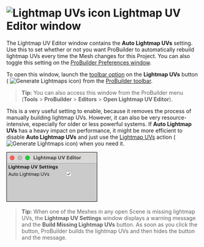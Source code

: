 # ![Lightmap UVs icon](images/icons/Object_LightmapUVs.png) Lightmap UV Editor window

The Lightmap UV Editor window contains the __Auto Lightmap UVs__ setting. Use this to set whether or not you want ProBuilder to automatically rebuild lightmap UVs every time the Mesh changes for this Project. You can also toggle this setting on the [ProBuilder Preferences window](preferences.md#autouvs).

To open this window, launch the [toolbar option](overview-ui.md#pb_options) on the **Lightmap UVs** button ( ![Generate Lightmaps icon](images/icons/Object_LightmapUVs.png)) from the [ProBuilder toolbar](toolbar.md).

> **Tip:** You can also access this window from the ProBuilder menu (**Tools** > **ProBuilder** > **Editors** > **Open Lightmap UV Editor**).

This is a very useful setting to enable, because it removes the process of manually building lightmap UVs. However, it can also be very resource-intensive, especially for older or less powerful systems. If __Auto Lightmap UVs__ has a heavy impact on performance, it might be more efficient to disable __Auto Lightmap UVs__ and just use the [Lightmap UVs](Object_LightmapUVs.md) action ( ![Generate Lightmaps icon](images/icons/Object_LightmapUVs.png)) when you need it.

![The Lightmap UV Editor window](images/lightmap-uv.png)

> **Tip:** When one of the Meshes in any open Scene is missing lightmap UVs, the **Lightmap UV Settings** window displays a warning message and the **Build Missing Lightmap UVs** button. As soon as you click the button, ProBuilder builds the lightmap UVs and then hides the button and the message.
